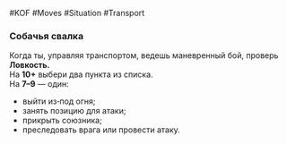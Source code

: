 #KOF #Moves #Situation #Transport 

### Собачья свалка  
Когда ты, управляя транспортом, ведешь маневренный  бой, проверь **Ловкость.**  
На **10+** выбери два пункта из списка.  
На **7–9** — один:  
-  выйти из‑под огня;  
-  занять позицию для атаки;  
-  прикрыть союзника;  
-  преследовать врага или провести атаку.  